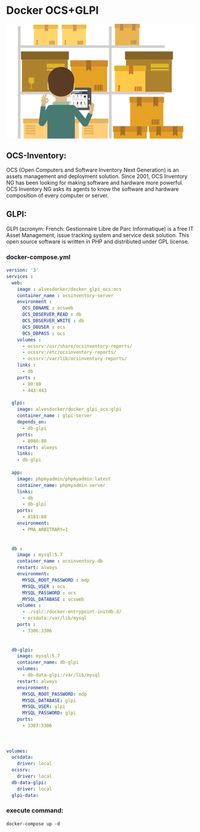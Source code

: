 # Docker OCS+GLPI
![alt text](https://github.com/AlvesMartins/docker_glpi_ocs/blob/master/build/ocs/image/sphere-ocs.png)

## OCS-Inventory:

OCS (Open Computers and Software Inventory Next Generation) is an assets management and deployment solution. Since 2001, OCS Inventory NG has been looking for making software and hardware more powerful. OCS Inventory NG asks its agents to know the software and hardware composition of every computer or server.



## GLPI:

GLPI (acronym: French: Gestionnaire Libre de Parc Informatique) is a free IT Asset Management, issue tracking system and service desk solution. This open source software is written in PHP and distributed under GPL license.



### docker-compose.yml

```yml
version: '3'
services :
  web:
    image : alvesdocker/docker_glpi_ocs:ocs
    container_name : ocsinventory-server
    environment :
      OCS_DBNAME : ocsweb
      OCS_DBSERVER_READ : db
      OCS_DBSERVER_WRITE : db
      OCS_DBUSER : ocs
      OCS_DBPASS : ocs
    volumes :
      - ocssrv:/usr/share/ocsinventory-reports/
      - ocssrv:/etc/ocsinventory-reports/
      - ocssrv:/var/lib/ocsinventory-reports/
    links :
      - db
    ports :
      - 80:80
      - 443:443

  glpi:
    image: alvesdocker/docker_glpi_ocs:glpi
    container_name : glpi-server
    depends_on:
      - db-glpi
    ports:
      - 8080:80
    restart: always
    links:
    - db-glpi

  app:
    image: phpmyadmin/phpmyadmin:latest
    container_name: phpmyadmin-server
    links:
      - db
      - db-glpi
    ports:
      - 8181:80
    environment:
      - PMA_ARBITRARY=1


  db :
    image : mysql:5.7
    container_name : ocsinventory-db
    restart: always
    environment:
      MYSQL_ROOT_PASSWORD : mdp
      MYSQL_USER : ocs
      MYSQL_PASSWORD : ocs
      MYSQL_DATABASE : ocsweb
    volumes :
      - ./sql/:/docker-entrypoint-initdb.d/
      - ocsdata:/var/lib/mysql
    ports :
      - 3306:3306


  db-glpi:
    image: mysql:5.7
    container_name: db-glpi
    volumes:
      - db-data-glpi:/var/lib/mysql
    restart: always
    environment:
      MYSQL_ROOT_PASSWORD: mdp
      MYSQL_DATABASE: glpi
      MYSQL_USER: glpi
      MYSQL_PASSWORD: glpi
    ports:
      - 3307:3306



volumes:
  ocsdata:
    driver: local
  ocssrv:
    driver: local
  db-data-glpi:
    driver: local
  glpi-data:
```
### execute command:

```
docker-compose up -d
```
